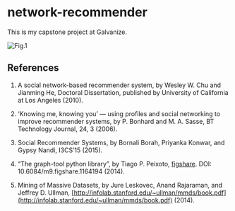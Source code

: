 # network-recommender
This is my capstone project at Galvanize.

![Fig.1](fig/network3b_sfdp.png')


## References

1. A social network-based recommender system, by Wesley W. Chu and Jianming He,
   Doctoral Dissertation, published by University of California at Los Angeles (2010).

2. ‘Knowing me, knowing you’ — using profiles and social networking to improve
   recommender systems, by P. Bonhard and M. A. Sasse, BT Technology Journal,
   24, 3 (2006).

3. Social Recommender Systems, by Bornali Borah, Priyanka Konwar, and Gypsy Nandi,
    I3CS’15 (2015).

4. “The graph-tool python library”, by Tiago P. Peixoto, 
   [figshare](http://figshare.com/articles/graph_tool/1164194). DOI:
   10.6084/m9.figshare.1164194 (2014).

5. Mining of Massive Datasets, by Jure Leskovec, Anand Rajaraman, and Jeffrey D. Ullman, [http://infolab.stanford.edu/~ullman/mmds/book.pdf](http://infolab.stanford.edu/~ullman/mmds/book.pdf) (2014). 
